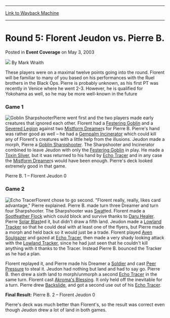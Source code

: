 
---
[Link to Wayback Machine](https://web.archive.org/web/20171029012031/https://magic.wizards.com/en/articles/archive/event-coverage/round-5-florent-jeudon-vs-pierre-b-2003-05-03)

[_metadata_:author]:- "Mark Wraith"
[_metadata_:description]:- "These players were on a maximal twelve points going into the round. Florent will be familiar to many of you based on his performances with the Ruel brothers in the Black Ops. Pierre is probably unknown, as his first PT was recently in Venice where he went 2-3. However, he is qualified for Yokohama as well, so he may be more well-known in the future"
[_metadata_:generator]:- "Drupal 7 (http://drupal.org)"
[_metadata_:node]:- "793721"
[_metadata_:publish_date]:- "2003-05-03"
[_metadata_:source]:- "div-main-content"
[_metadata_:title]:- "Round 5: Florent Jeudon vs. Pierre B."
[_metadata_:wayback_capture_timestamp]:- "2017-10-29 01:20:31"
[_metadata_:wayback_raw_url]:- "https://web.archive.org/web/20171029012031id_/https://magic.wizards.com/en/articles/archive/event-coverage/round-5-florent-jeudon-vs-pierre-b-2003-05-03"
[_metadata_:wayback_url]:- "https://magic.wizards.com/en/articles/archive/event-coverage/round-5-florent-jeudon-vs-pierre-b-2003-05-03"
---


Round 5: Florent Jeudon vs. Pierre B.
=====================================



 Posted in **Event Coverage**
 on May 3, 2003 






![](https://media.magic.wizards.com/styles/auth_small/public/generic-avatar-150_92.png)
By Mark Wraith











These players were on a maximal twelve points going into the round. Florent will be familiar to many of you based on his performances with the Ruel brothers in the Black Ops. Pierre is probably unknown, as his first PT was recently in Venice where he went 2-3. However, he is qualified for Yokohama as well, so he may be more well-known in the future

### Game 1

![Goblin Sharpshooter](http://gatherer.wizards.com/Handlers/Image.ashx?type=card&name=Goblin+Sharpshooter)Pierre went first and the two players made early creatures that ignored each other. Florent had a [Festering Goblin](http://gatherer.wizards.com/Pages/Card/Details.aspx?name=Festering+Goblin) and a [Severed Legion](http://gatherer.wizards.com/Pages/Card/Details.aspx?name=Severed+Legion) against two [Mistform Dreamer](http://gatherer.wizards.com/Pages/Card/Details.aspx?name=Mistform+Dreamer)s for Pierre B. Pierre's hand was rather good as well – he had a [Gempalm Incinerator](http://gatherer.wizards.com/Pages/Card/Details.aspx?name=Gempalm+Incinerator) which could kill any of Florent's creatures with a little help from the illusions.  Jeudon made a morph, Pierre a [Goblin Sharpshooter](http://gatherer.wizards.com/Pages/Card/Details.aspx?name=Goblin+Sharpshooter). The Sharpshooter and Incinerator combined to leave Jeudon with only the [Festering Goblin](http://gatherer.wizards.com/Pages/Card/Details.aspx?name=Festering+Goblin) in play. He made a [Toxin Sliver](http://gatherer.wizards.com/Pages/Card/Details.aspx?name=Toxin+Sliver), but it was returned to his hand by [Echo Tracer](http://gatherer.wizards.com/Pages/Card/Details.aspx?name=Echo+Tracer) and in any case the [Mistform Dreamer](http://gatherer.wizards.com/Pages/Card/Details.aspx?name=Mistform+Dreamer)s would have been enough. Pierre's deck looked extremely good in that game. 

Pierre B. 1 – Florent Jeudon 0

### Game 2

![Echo Tracer](http://gatherer.wizards.com/Handlers/Image.ashx?type=card&name=Echo+Tracer)Florent chose to go second. "Florent really, really, likes card advantage," Pierre explained. Pierre B. made turn three Dreamer and turn four Sharpshooter. The Sharpshooter was [Swat](http://gatherer.wizards.com/Pages/Card/Details.aspx?name=Swat)ted. Florent made a [Sootfeather Flock](http://gatherer.wizards.com/Pages/Card/Details.aspx?name=Sootfeather+Flock) which could block and survive thanks to [Daru Healer](http://gatherer.wizards.com/Pages/Card/Details.aspx?name=Daru+Healer). Pierre [Solar Blast](http://gatherer.wizards.com/Pages/Card/Details.aspx?name=Solar+Blast)ed it, but didn't draw a fifth land.  Jeudon made a [Lowland Tracker](http://gatherer.wizards.com/Pages/Card/Details.aspx?name=Lowland+Tracker) so that he could deal with at least one of the flyers, but Pierre made a morph and held back so it would just be a trade. Florent played [Aven Soulgazer](http://gatherer.wizards.com/Pages/Card/Details.aspx?name=Aven+Soulgazer) and gazed at [Echo Tracer](http://gatherer.wizards.com/Pages/Card/Details.aspx?name=Echo+Tracer), then made a very shady looking attack with the [Lowland Tracker](http://gatherer.wizards.com/Pages/Card/Details.aspx?name=Lowland+Tracker), since he had just seen that he couldn't kill anything with it thanks to the Tracer. Instead Pierre B. bounced the Tracker as he had a plan. 

 Florent replayed it, and Pierre made his Dreamer a [Soldier](http://gatherer.wizards.com/Pages/Card/Details.aspx?name=Soldier) and cast [Peer Pressure](http://gatherer.wizards.com/Pages/Card/Details.aspx?name=Peer+Pressure) to steal it. Jeudon had nothing but land and had to say go. Pierre B. then drew a sixth land to morph/unmorph a second [Echo Tracer](http://gatherer.wizards.com/Pages/Card/Details.aspx?name=Echo+Tracer) in the same turn. Florent cast [Akroma's Blessing](http://gatherer.wizards.com/Pages/Card/Details.aspx?name=Akroma%27s+Blessing). It only held off the inevitable for a turn. Pierre drew [Backslide](http://gatherer.wizards.com/Pages/Card/Details.aspx?name=Backslide), and got a second use out of his [Echo Tracer](http://gatherer.wizards.com/Pages/Card/Details.aspx?name=Echo+Tracer). 

**Final Result:** Pierre B. 2 – Florent Jeudon 0 

Pierre's deck was much better than Florent's, so the result was correct even though Jeudon drew a lot of land in both games.







